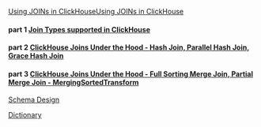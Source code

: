 [Using JOINs in ClickHouseUsing JOINs in ClickHouse](https://clickhouse.com/docs/en/guides/joining-tables)   

#### part 1 [Join Types supported in ClickHouse](https://clickhouse.com/blog/clickhouse-fully-supports-joins-part1)
#### part 2 [ClickHouse Joins Under the Hood - Hash Join, Parallel Hash Join, Grace Hash Join](https://clickhouse.com/blog/clickhouse-fully-supports-joins-hash-joins-part2)
#### part 3 [ClickHouse Joins Under the Hood - Full Sorting Merge Join, Partial Merge Join - MergingSortedTransform](https://clickhouse.com/blog/clickhouse-fully-supports-joins-full-sort-partial-merge-part3)

[Schema Design](https://clickhouse.com/docs/en/data-modeling/schema-design)

[Dictionary](https://clickhouse.com/docs/en/dictionary)

